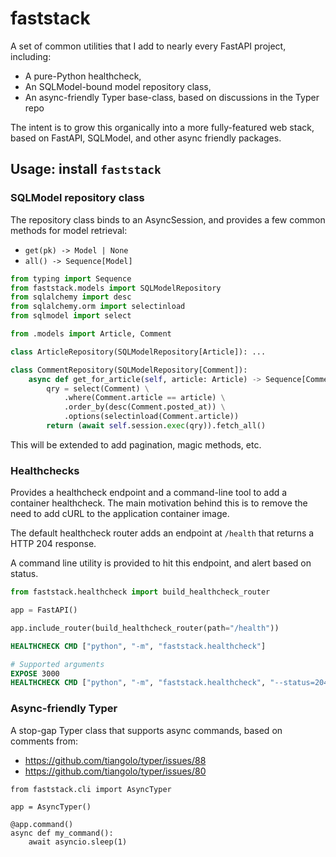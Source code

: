 # faststack

A set of common utilities that I add to nearly every FastAPI project, including:

- A pure-Python healthcheck,
- An SQLModel-bound model repository class,
- An async-friendly Typer base-class, based on discussions in the Typer repo

The intent is to grow this organically into a more fully-featured web stack,
based on FastAPI, SQLModel, and other async friendly packages.

## Usage: install `faststack`

### SQLModel repository class

The repository class binds to an AsyncSession, and provides a few common methods
for model retrieval:

*   `get(pk) -> Model | None`
*   `all() -> Sequence[Model]`

```python
from typing import Sequence
from faststack.models import SQLModelRepository
from sqlalchemy import desc
from sqlalchemy.orm import selectinload
from sqlmodel import select

from .models import Article, Comment

class ArticleRepository(SQLModelRepository[Article]): ...

class CommentRepository(SQLModelRepository[Comment]):
    async def get_for_article(self, article: Article) -> Sequence[Comment]:
        qry = select(Comment) \
            .where(Comment.article == article) \
            .order_by(desc(Comment.posted_at)) \
            .options(selectinload(Comment.article))
        return (await self.session.exec(qry)).fetch_all()
```

This will be extended to add pagination, magic methods, etc.

### Healthchecks

Provides a healthcheck endpoint and a command-line tool to add a container
healthcheck. The main motivation behind this is to remove the need to add
cURL to the application container image.

The default healthcheck router adds an endpoint at `/health` that returns a HTTP 204 response.

A command line utility is provided to hit this endpoint, and alert based on status.

```python
from faststack.healthcheck import build_healthcheck_router

app = FastAPI()

app.include_router(build_healthcheck_router(path="/health"))
```

```Dockerfile
HEALTHCHECK CMD ["python", "-m", "faststack.healthcheck"]

# Supported arguments
EXPOSE 3000
HEALTHCHECK CMD ["python", "-m", "faststack.healthcheck", "--status=204", "--status=200", "--url=http://localhost:3000/custom-health"]
```

### Async-friendly Typer

A stop-gap Typer class that supports async commands, based on comments from:

* https://github.com/tiangolo/typer/issues/88
* https://github.com/tiangolo/typer/issues/80

```
from faststack.cli import AsyncTyper

app = AsyncTyper()

@app.command()
async def my_command():
    await asyncio.sleep(1)
```

